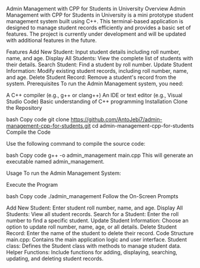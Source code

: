 Admin Management with CPP for Students in University
Overview
Admin Management with CPP for Students in University is a mini prototype student management system built using C++. This terminal-based application is designed to manage student records efficiently and provides a basic set of features. The project is currently under development and will be updated with additional features in the future.

Features
Add New Student: Input student details including roll number, name, and age.
Display All Students: View the complete list of students with their details.
Search Student: Find a student by roll number.
Update Student Information: Modify existing student records, including roll number, name, and age.
Delete Student Record: Remove a student's record from the system.
Prerequisites
To run the Admin Management system, you need:

A C++ compiler (e.g., g++ or clang++)
An IDE or text editor (e.g., Visual Studio Code)
Basic understanding of C++ programming
Installation
Clone the Repository

bash
Copy code
git clone https://github.com/AntoJebi7/admin-management-cpp-for-students.git
cd admin-management-cpp-for-students
Compile the Code

Use the following command to compile the source code:

bash
Copy code
g++ -o admin_management main.cpp
This will generate an executable named admin_management.

Usage
To run the Admin Management System:

Execute the Program

bash
Copy code
./admin_management
Follow the On-Screen Prompts

Add New Student: Enter student roll number, name, and age.
Display All Students: View all student records.
Search for a Student: Enter the roll number to find a specific student.
Update Student Information: Choose an option to update roll number, name, age, or all details.
Delete Student Record: Enter the name of the student to delete their record.
Code Structure
main.cpp: Contains the main application logic and user interface.
Student class: Defines the Student class with methods to manage student data.
Helper Functions: Include functions for adding, displaying, searching, updating, and deleting student records.
